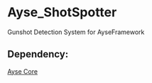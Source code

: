 # Ayse_ShotSpotter

Gunshot Detection System for AyseFramework

## Dependency:
[Ayse Core](https://github.com/ayse-framework/Ayse_Core)